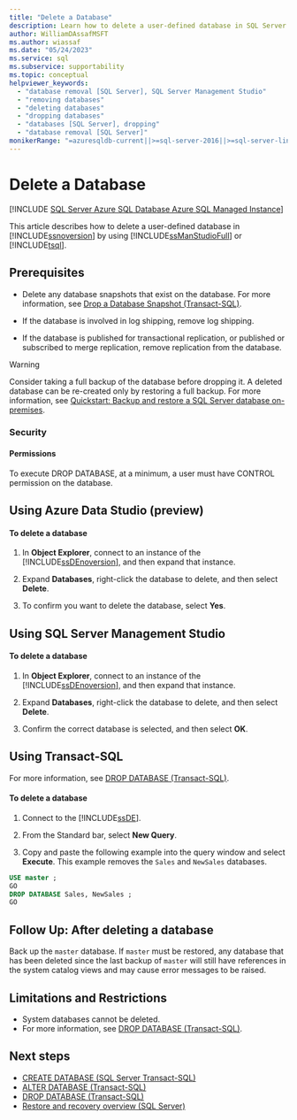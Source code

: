 ```yaml
---
title: "Delete a Database"
description: Learn how to delete a user-defined database in SQL Server Management Studio in SQL Server by using SQL Server Management Studio or Transact-SQL.
author: WilliamDAssafMSFT
ms.author: wiassaf
ms.date: "05/24/2023"
ms.service: sql
ms.subservice: supportability
ms.topic: conceptual
helpviewer_keywords:
  - "database removal [SQL Server], SQL Server Management Studio"
  - "removing databases"
  - "deleting databases"
  - "dropping databases"
  - "databases [SQL Server], dropping"
  - "database removal [SQL Server]"
monikerRange: "=azuresqldb-current||>=sql-server-2016||>=sql-server-linux-2017||=azuresqldb-mi-current"
---
```

# Delete a Database
[!INCLUDE [SQL Server Azure SQL Database Azure SQL Managed Instance](../../includes/applies-to-version/sql-asdb-asdbmi.md)]

  This article describes how to delete a user-defined database in [!INCLUDE[ssnoversion](../../includes/ssnoversion-md.md)] by using [!INCLUDE[ssManStudioFull](../../includes/ssmanstudiofull-md.md)] or [!INCLUDE[tsql](../../includes/tsql-md.md)].  
  
##  <a name="Prerequisites"></a> Prerequisites  
  
-   Delete any database snapshots that exist on the database. For more information, see [Drop a Database Snapshot (Transact-SQL)](../../relational-databases/databases/drop-a-database-snapshot-transact-sql.md).  
  
-   If the database is involved in log shipping, remove log shipping.  
  
-   If the database is published for transactional replication, or published or subscribed to merge replication, remove replication from the database.  

> [!WARNING] 
> Consider taking a full backup of the database before dropping it. A deleted database can be re-created only by restoring a full backup. For more information, see [Quickstart: Backup and restore a SQL Server database on-premises](../backup-restore/quickstart-backup-restore-database.md).
  
###  <a name="Security"></a> Security  
  
####  <a name="Permissions"></a> Permissions  

 To execute DROP DATABASE, at a minimum, a user must have CONTROL permission on the database.  

##  <a name="ADSProcedure"></a> Using Azure Data Studio (preview) 

#### To delete a database  
  
1.  In **Object Explorer**, connect to an instance of the [!INCLUDE[ssDEnoversion](../../includes/ssdenoversion-md.md)], and then expand that instance.  
  
2.  Expand **Databases**, right-click the database to delete, and then select **Delete**.  
  
3.  To confirm you want to delete the database, select **Yes**. 

##  <a name="SSMSProcedure"></a> Using SQL Server Management Studio  
  
#### To delete a database  
  
1.  In **Object Explorer**, connect to an instance of the [!INCLUDE[ssDEnoversion](../../includes/ssdenoversion-md.md)], and then expand that instance.  
  
1.  Expand **Databases**, right-click the database to delete, and then select  **Delete**.  
  
1.  Confirm the correct database is selected, and then select **OK**.  
  
##  <a name="TsqlProcedure"></a> Using Transact-SQL  

For more information, see [DROP DATABASE (Transact-SQL)](../../t-sql/statements/drop-database-transact-sql.md).

#### To delete a database  
  
1.  Connect to the [!INCLUDE[ssDE](../../includes/ssde-md.md)].  
  
1.  From the Standard bar, select **New Query**.  
  
1.  Copy and paste the following example into the query window and select **Execute**. This example removes the `Sales` and `NewSales` databases.  
  
  ```sql  
  USE master ;  
  GO  
  DROP DATABASE Sales, NewSales ;  
  GO  
  ```  
  
##  <a name="FollowUp"></a> Follow Up: After deleting a database  
 
 Back up the `master` database. If `master` must be restored, any database that has been deleted since the last backup of `master` will still have references in the system catalog views and may cause error messages to be raised.  
  
##  <a name="Restrictions"></a> Limitations and Restrictions  
  
-   System databases cannot be deleted.  
-   For more information, see [DROP DATABASE (Transact-SQL)](../../t-sql/statements/drop-database-transact-sql.md).

## Next steps

 - [CREATE DATABASE &#40;SQL Server Transact-SQL&#41;](../../t-sql/statements/create-database-transact-sql.md)   
 - [ALTER DATABASE &#40;Transact-SQL&#41;](../../t-sql/statements/alter-database-transact-sql.md)  
 - [DROP DATABASE (Transact-SQL)](../../t-sql/statements/drop-database-transact-sql.md)
 - [Restore and recovery overview (SQL Server)](../backup-restore/restore-and-recovery-overview-sql-server.md)
  
